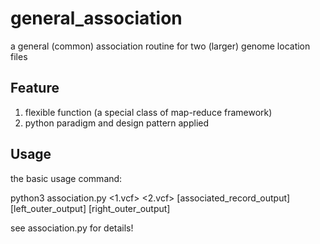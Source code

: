 # general_association
a general (common) association routine for two (larger) genome location files

## Feature
1. flexible function (a special class of map-reduce framework)
2. python paradigm and design pattern applied

## Usage
the basic usage command:

python3 association.py <1.vcf> <2.vcf> [associated_record_output] [left_outer_output] [right_outer_output]

see association.py for details!
